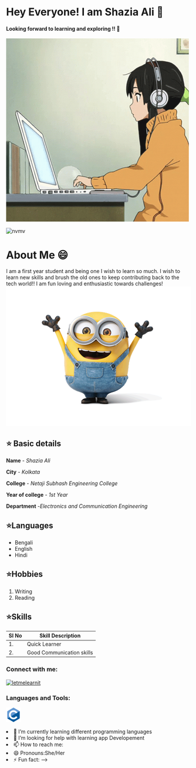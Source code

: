 


# Hey Everyone! I am Shazia Ali 👋
#### Looking forward to learning and exploring !! 🌟


![](https://github.com/letmelearnit/letmelearnit/blob/main/working.gif)


<p align="left"> <img src="https://komarev.com/ghpvc/?username=nvmv&label=Profile%20views&color=0e75b6&style=flat" alt="nvmv" /> </p>



# About Me 😄


I am a first year student and being one I wish to learn so much. I wish to learn new skills and brush the old ones to keep contributing back to the tech world!!
I am fun loving and enthusiastic towards challenges!
![](https://github.com/letmelearnit/LVC_cheat_sheet_day3/blob/master/Minion.gif)

## ⭐ Basic details

**Name** - *Shazia Ali*

**City** - *Kolkata*

**College** - *Netaji Subhash Engineering College*

**Year of college** - *1st Year*

**Department** -*Electronics and Communication Engineering*

## ⭐Languages

- Bengali 
- English 
- Hindi 

## ⭐Hobbies
1. Writing 
2. Reading

## ⭐Skills 

| Sl No | Skill Description|
|----|----|
|1.| Quick Learner |
|2.| Good Communication skills |


<h3 align="left">Connect with me:</h3>
<p align="left">

<a href="https://linkedin.com/in/mhbhmb" target="blank"><img align="center" src="https://raw.githubusercontent.com/rahuldkjain/github-profile-readme-generator/master/src/images/icons/Social/linked-in-alt.svg" alt="letmelearnit" height="30" width="40" /></a>
</p>

<h3 align="left">Languages and Tools:</h3>
<p align="left"> <a href="https://www.cprogramming.com/" target="_blank"> <img src="https://raw.githubusercontent.com/devicons/devicon/master/icons/c/c-original.svg" alt="c" width="40" height="40"/> </a> <a






- 🌱 I’m currently learning different programming languages
- 🤔 I’m looking for help with learning app Developement
- 📫 How to reach me: 
- 😄 Pronouns:She/Her
- ⚡ Fun fact:
-->
